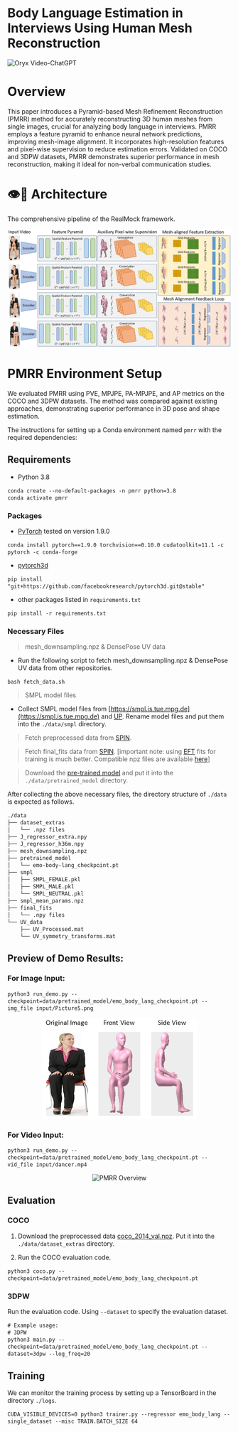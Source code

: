 # Body Language Estimation in Interviews Using Human Mesh Reconstruction

<img src="https://camo.githubusercontent.com/2722992d519a722218f896d5f5231d49f337aaff4514e78bd59ac935334e916a/68747470733a2f2f692e696d6775722e636f6d2f77617856496d762e706e67" alt="Oryx Video-ChatGPT" data-canonical-src="https://i.imgur.com/waxVImv.png" style="max-width: 100%;">

# Overview

This paper introduces a Pyramid-based Mesh Refinement Reconstruction (PMRR) method for accurately reconstructing 3D human meshes from single images, crucial for analyzing body language in interviews. PMRR employs a feature pyramid to enhance neural network predictions, improving mesh-image alignment. It incorporates high-resolution features and pixel-wise supervision to reduce estimation errors. Validated on COCO and 3DPW datasets, PMRR demonstrates superior performance in mesh reconstruction, making it ideal for non-verbal communication studies.

# 👁️💬 Architecture

The comprehensive pipeline of the RealMock framework.

<img style="max-width: 100%;" src="https://github.com/swerizwan/PMRR/blob/main/resources/architecture.jpg" alt="PMRR Overview">

# PMRR Environment Setup

We evaluated PMRR using PVE, MPJPE, PA-MPJPE, and AP metrics on the COCO and 3DPW datasets. The method was compared against existing approaches, demonstrating superior performance in 3D pose and shape estimation.

The instructions for setting up a Conda environment named `pmrr` with the required dependencies:

## Requirements

- Python 3.8
```
conda create --no-default-packages -n pmrr python=3.8
conda activate pmrr
```

### Packages

- [PyTorch](https://www.pytorch.org) tested on version 1.9.0
```
conda install pytorch==1.9.0 torchvision==0.10.0 cudatoolkit=11.1 -c pytorch -c conda-forge
```

- [pytorch3d](https://github.com/facebookresearch/pytorch3d/blob/main/INSTALL.md)
```
pip install "git+https://github.com/facebookresearch/pytorch3d.git@stable"
```

- other packages listed in `requirements.txt`
```
pip install -r requirements.txt
```

### Necessary Files

> mesh_downsampling.npz & DensePose UV data

- Run the following script to fetch mesh_downsampling.npz & DensePose UV data from other repositories.

```
bash fetch_data.sh
```
> SMPL model files

- Collect SMPL model files from [https://smpl.is.tue.mpg.de](https://smpl.is.tue.mpg.de) and [UP](https://github.com/classner/up/blob/master/models/3D/basicModel_neutral_lbs_10_207_0_v1.0.0.pkl). Rename model files and put them into the `./data/smpl` directory.

> Fetch preprocessed data from [SPIN](https://github.com/nkolot/SPIN#fetch-data).

> Fetch final_fits data from [SPIN](https://github.com/nkolot/SPIN#final-fits). [important note: using [EFT](https://github.com/facebookresearch/eft) fits for training is much better. Compatible npz files are available [here](https://cloud.tsinghua.edu.cn/d/635c717375664cd6b3f5)]

> Download the [pre-trained model](https://drive.google.com/drive/folders/1R4_Vi4TpCQ26-6_b2PhjTBg-nBxZKjz6?usp=sharing) and put it into the `./data/pretrained_model` directory.

After collecting the above necessary files, the directory structure of `./data` is expected as follows.  
```
./data
├── dataset_extras
│   └── .npz files
├── J_regressor_extra.npy
├── J_regressor_h36m.npy
├── mesh_downsampling.npz
├── pretrained_model
│   └── emo-body-lang_checkpoint.pt
├── smpl
│   ├── SMPL_FEMALE.pkl
│   ├── SMPL_MALE.pkl
│   └── SMPL_NEUTRAL.pkl
├── smpl_mean_params.npz
├── final_fits
│   └── .npy files
└── UV_data
    ├── UV_Processed.mat
    └── UV_symmetry_transforms.mat
```

## Preview of Demo Results:

### For Image Input:

```
python3 run_demo.py --checkpoint=data/pretrained_model/emo_body_lang_checkpoint.pt --img_file input/Picture5.png
```

<p align="center">
    <img style="max-width: 100%;" src="https://github.com/swerizwan/PMRR/blob/main/resources/image.png" alt="PMRR Overview">
</p>

### For Video Input:

```
python3 run_demo.py --checkpoint=data/pretrained_model/emo_body_lang_checkpoint.pt --vid_file input/dancer.mp4
```

<p align="center">
    <img style="max-width: 100%;" src="https://github.com/swerizwan/PMRR/blob/main/resources/image.gif" alt="PMRR Overview">
</p>


## Evaluation

### COCO

1. Download the preprocessed data [coco_2014_val.npz](https://drive.google.com/drive/folders/1R4_Vi4TpCQ26-6_b2PhjTBg-nBxZKjz6?usp=sharing). Put it into the `./data/dataset_extras` directory. 

2. Run the COCO evaluation code.
```
python3 coco.py --checkpoint=data/pretrained_model/emo_body_lang_checkpoint.pt
```

### 3DPW

Run the evaluation code. Using `--dataset` to specify the evaluation dataset.
```
# Example usage:
# 3DPW
python3 main.py --checkpoint=data/pretrained_model/emo_body_lang_checkpoint.pt --dataset=3dpw --log_freq=20
```

## Training

We can monitor the training process by setting up a TensorBoard in the directory `./logs`.

```
CUDA_VISIBLE_DEVICES=0 python3 trainer.py --regressor emo_body_lang --single_dataset --misc TRAIN.BATCH_SIZE 64
```
